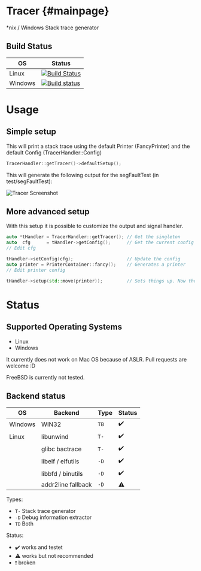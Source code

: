 # Tracer                                {#mainpage}

*nix / Windows Stack trace generator

## Build Status

| OS      | Status |
|---------|--------|
| Linux   | [![Build Status](https://travis-ci.org/mensinda/tracer.svg?branch=master)](https://travis-ci.org/mensinda/tracer) |
| Windows | [![Build status](https://ci.appveyor.com/api/projects/status/lwnc7tv8qy2af7ck?svg=true)](https://ci.appveyor.com/project/mensinda/tracer) |

# Usage

## Simple setup

This will print a stack trace using the default Printer (FancyPrinter) and the default
Config (TracerHandler::Config)

```cpp
TracerHandler::getTracer()->defaultSetup();
```

This will generate the following output for the segFaultTest (in test/segFaultTest):

![Tracer Screenshot][sc1]

## More advanced setup

With this setup it is possible to customize the output and signal handler.

```cpp
auto *tHandler = TracerHandler::getTracer(); // Get the singleton
auto  cfg      = tHandler->getConfig();      // Get the current config
// Edit cfg

tHandler->setConfig(cfg);                    // Update the config
auto printer = PrinterContainer::fancy();    // Generates a printer
// Edit printer config

tHandler->setup(std::move(printer));         // Sets things up. Now the signal handler is setup
```

# Status

## Supported Operating Systems

 - Linux
 - Windows

It currently does not work on Mac OS because of ASLR. Pull requests are welcome :D

FreeBSD is currently not tested.

## Backend status

|   OS    | Backend            | Type | Status             |
|---------|--------------------|------|--------------------|
| Windows | WIN32              | `TB` | :heavy_check_mark: |
| Linux   | libunwind          | `T-` | :heavy_check_mark: |
|         | glibc bactrace     | `T-` | :heavy_check_mark: |
|         | libelf / elfutils  | `-D` | :heavy_check_mark: |
|         | libbfd / binutils  | `-D` | :heavy_check_mark: |
|         | addr2line fallback | `-D` | :warning:          |

Types:
  - `T-` Stack trace generator
  - `-D` Debug information extractor
  - `TD` Both

Status:
  - :heavy_check_mark: works and testet
  - :warning: works but not recommended
  - :heavy_exclamation_mark: broken

[sc1]: https://raw.githubusercontent.com/mensinda/tracer/master/docs/screenshot1.png
